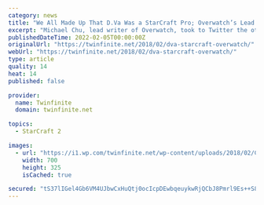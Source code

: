 ```yaml
---
category: news
title: "We All Made Up That D.Va Was a StarCraft Pro; Overwatch’s Lead Writer Insists Despite Overwhelming Evidence Otherwise"
excerpt: "Michael Chu, lead writer of Overwatch, took to Twitter the other day to address a “misconception” that D.Va was a StarCraft pro before joining Meka. It's a common misconception, but https://t ..."
publishedDateTime: 2022-02-05T00:00:00Z
originalUrl: "https://twinfinite.net/2018/02/dva-starcraft-overwatch/"
webUrl: "https://twinfinite.net/2018/02/dva-starcraft-overwatch/"
type: article
quality: 14
heat: 14
published: false

provider:
  name: Twinfinite
  domain: twinfinite.net

topics:
  - StarCraft 2

images:
  - url: "https://i1.wp.com/twinfinite.net/wp-content/uploads/2018/02/Capture-1.jpg?fit=700%2C325&#038;ssl=1"
    width: 700
    height: 325
    isCached: true

secured: "tS37lIGel4Gb6VM4UJbwCxHuQtj0ocIcpDEwbqeuykwRjQCbJ8Pmrl9Es++S8o3WgAZFjlYK0mCFqoO/HVdGI6qNijcsWPoO2WDRzE65LVrwdMWZlgCxtnDG+1LR6kCZ8DEG+VdTE9ukd+vKUEGu4jLF3dlChJG5nPYrIa8kYJJ9mXSmE08spIq8yHWrPeruKTHfFJdBK2Y130GkZNn90+0Ug4/wr8jtbjbmWKYrX+xaPuZtpC7sMaRHxTjnfmvUmXfzV3pUFJgY2LN+p/JE1pCoEsbdtViON01fw/2dev0DKKoqPqv599zbaxRuoI8OmkRijnUKaNo20UjZ/KYP6wJ2bDCXhuFbxyN85eYh980=;wl/VVd7lTaznoz2i8igmqw=="
---
```


